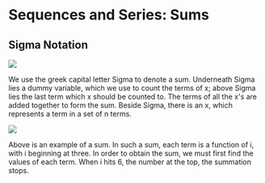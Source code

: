 # Sequences and Series: Sums

## Sigma Notation
![](https://latex.codecogs.com/gif.latex?\sum_{i}^{n}x_i=x_1&plus;x_2&plus;x_3&plus;...&plus;x_n)

We use the greek capital letter Sigma to denote a sum. Underneath Sigma lies a dummy variable, which we use to count the terms of x; above Sigma lies the last term which x should be counted to. The terms of all the x's are added together to form the sum. Beside Sigma, there is an x, which represents a term in a set of n terms.

![](https://wikimedia.org/api/rest_v1/media/math/render/svg/a60f7e2cea126d44723cff96cdc6cc57316224d1)

Above is an example of a sum. In such a sum, each term is a function of i, with i beginning at three. In order to obtain the sum, we must first find the values of each term. When i hits 6, the number at the top, the summation stops. 
